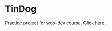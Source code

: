 # TinDog
Practice project for web-dev course. Click <a href= "https://lautarc01.github.io/TinDog/" target="_blank"> here </a>.

